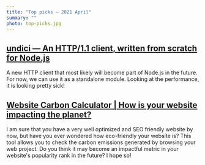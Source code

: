 ```yaml
---
title: "Top picks — 2021 April"
summary: ""
photo: top-picks.jpg
---
```


## [undici — An HTTP/1.1 client, written from scratch for Node.js](https://github.com/nodejs/undici)

A new HTTP client that most likely will become part of Node.js in the future. For now, we can use it as a standalone module. Looking at the performance, it is looking pretty sick!

## [Website Carbon Calculator | How is your website impacting the planet?](https://www.websitecarbon.com)

I am sure that you have a very well optimized and SEO friendly website by now, but have you ever wondered how eco-friendly your website is? This tool allows you to check the carbon emissions generated by browsing your web project. Do you think it may become an impactful metric in your website's popularity rank in the future? I hope so!
